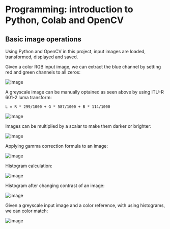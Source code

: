# Programming: introduction to Python, Colab and OpenCV

## Basic image operations 

Using Python and OpenCV in this project, input images are loaded, transformed, displayed and saved.

Given a color RGB input image, we can extract the blue channel by setting red and green channels to all zeros:

![image](https://user-images.githubusercontent.com/76612427/115183738-47309380-a091-11eb-80ba-f0dda1a5b2a3.png)

A greyscale image can be manually optained as seen above by using ITU-R 601-2 luma transform:

```
L = R * 299/1000 + G * 587/1000 + B * 114/1000
```

![image](https://user-images.githubusercontent.com/76612427/115183932-9eceff00-a091-11eb-9fbd-8a608ec29837.png)

Images can be multiplied by a scalar to make them darker or brighter:

![image](https://user-images.githubusercontent.com/76612427/115184092-f53c3d80-a091-11eb-8392-611de7d5c6e8.png)

Applying gamma correction formula to an image:

![image](https://user-images.githubusercontent.com/76612427/115184136-0b49fe00-a092-11eb-8174-713455ef5684.png)

Histogram calculation:

![image](https://user-images.githubusercontent.com/76612427/115184205-2b79bd00-a092-11eb-8ee3-b82b007e34d1.png)

Histogram after changing contrast of an image:

![image](https://user-images.githubusercontent.com/76612427/115184366-89a6a000-a092-11eb-8d89-bceac1f64a45.png)

Given a greyscale input image and a color reference, with using histograms, we can color match:

![image](https://user-images.githubusercontent.com/76612427/115184393-96c38f00-a092-11eb-80de-741e4c01fe86.png)
